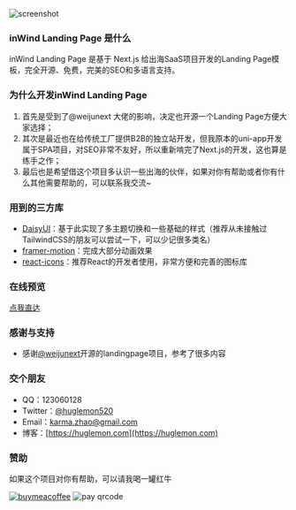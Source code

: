 ![screenshot](https://mp-bca925c9-72bc-4e92-8c87-d596015241bf.cdn.bspapp.com/2024/06/29/48052030-56853423-SafariLight.png)

### inWind Landing Page 是什么

inWind Landing Page 是基于 Next.js 给出海SaaS项目开发的Landing Page模板，完全开源、免费，完美的SEO和多语言支持。

### 为什么开发inWind Landing Page

1. 首先是受到了@weijunext 大佬的影响，决定也开源一个Landing Page方便大家选择；
2. 其次是最近也在给传统工厂提供B2B的独立站开发，但我原本的uni-app开发属于SPA项目，对SEO非常不友好，所以重新啃完了Next.js的开发，这也算是练手之作；
3. 最后也是希望借这个项目多认识一些出海的伙伴，如果对你有帮助或者你有什么其他需要帮助的，可以联系我交流~

### 用到的三方库

- [DaisyUI](https://daisyui.com/)：基于此实现了多主题切换和一些基础的样式（推荐从未接触过TailwindCSS的朋友可以尝试一下，可以少记很多类名）
- [framer-motion](https://www.framer.com/motion/)：完成大部分动画效果
- [react-icons](https://react-icons.github.io/react-icons/)：推荐React的开发者使用，非常方便和完善的图标库


### 在线预览

[点我直达](https://landingpage.huglemon.com/)


### 感谢与支持

-   感谢[@weijunext](https://weijunext.com/)开源的landingpage项目，参考了很多内容

### 交个朋友

-   QQ：123060128
-   Twitter：[@huglemon520](x.com/huglemon520)
-   Email：[karma.zhao@gmail.com](mailto:karma.zhao@gmail.com)
-   博客：[https://huglemon.com](https://huglemon.com)

### 赞助

如果这个项目对你有帮助，可以请我喝一罐红牛

[![buymeacoffee](https://cdn.buymeacoffee.com/buttons/v2/default-yellow.png "buymeacoffee")](https://buymeacoffee.com/huglemon "buymeacoffee")
![pay qrcode](https://mp-bca925c9-72bc-4e92-8c87-d596015241bf.cdn.bspapp.com/2024/06/29/48706370-14858221-WechatIMG135.jpg)